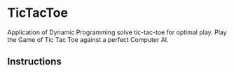 # TicTacToe
Application of Dynamic Programming solve tic-tac-toe for optimal play. Play the Game of Tic Tac Toe against a perfect Computer AI.

## Instructions

